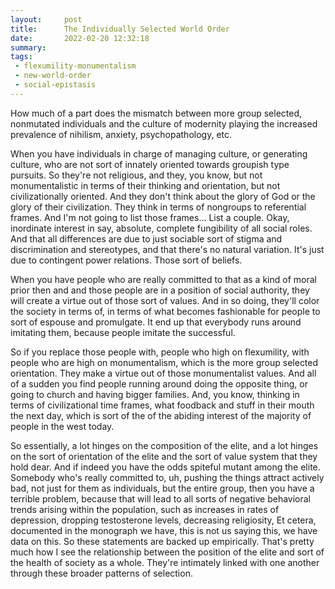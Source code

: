```yaml
---
layout:     post
title:      The Individually Selected World Order
date:       2022-02-20 12:32:18
summary:    
tags:
 - flexumility-monumentalism
 - new-world-order
 - social-epistasis
---
```


How much of a part does the mismatch between more group selected, nonmutated individuals and the culture of modernity playing the increased prevalence of nihilism, anxiety, psychopathology, etc.

When you have individuals in charge of managing culture, or generating culture, who are not sort of innately oriented towards groupish type pursuits. So they're not religious, and they, you know, but not monumentalistic in terms of their thinking and orientation, but not civilizationally oriented. And they don't think about the glory of God or the glory of their civilization. They think in terms of nongroups to referential frames. And I'm not going to list those frames... List a couple. Okay, inordinate interest in say, absolute, complete fungibility of all social roles. And that all differences are due to just sociable sort of stigma and discrimination and stereotypes, and that there's no natural variation. It's just due to contingent power relations. Those sort of beliefs.

When you have people who are really committed to that as a kind of moral prior then and and those people are in a position of social authority, they will create a virtue out of those sort of values. And in so doing, they'll color the society in terms of, in terms of what becomes fashionable for people to sort of espouse and promulgate. It end up that everybody runs around imitating them, because people imitate the successful.

So if you replace those people with, people who high on flexumility, with people who are high on monumentalism, which is the more group selected orientation. They make a virtue out of those monumentalist values. And all of a sudden you find people running around doing the opposite thing, or going to church and having bigger families. And, you know, thinking in terms of civilizational time frames, what foodback and stuff in their mouth the next day, which is sort of the of the abiding interest of the majority of people in the west today.

So essentially, a lot hinges on the composition of the elite, and a lot hinges on the sort of orientation of the elite and the sort of value system that they hold dear. And if indeed you have the odds spiteful mutant among the elite. Somebody who's really committed to, uh, pushing the things attract actively bad, not just for them as individuals, but the entire group, then you have a terrible problem, because that will lead to all sorts of negative behavioral trends arising within the population, such as increases in rates of depression, dropping testosterone levels, decreasing religiosity, Et cetera, documented in the monograph we have, this is not us saying this, we have data on this. So  these statements are backed up empirically. That's pretty much how I see the relationship between the position of the elite and sort of the health of society as a whole. They're intimately linked with one another through these broader patterns of selection.